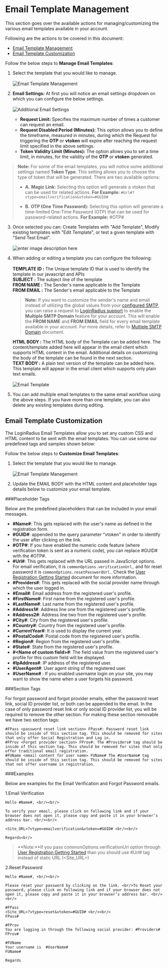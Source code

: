 # Email Template Management

This section goes over the available actions for managing/customizing the various email templates available in your account.

Following are the actions to be covered in this document:

- [Email Template Management](#email-template-management)
- [Email Template Customization](#emailtemplatecustomization0)

Follow the below steps to **Manage Email Templates**:

1. Select the template that you would like to manage.
   <br><br>![](https://apidocs.lrcontent.com/images/new_92725e77b065009689.61942750.png "Email Template Management")

2. **Email Settings:** At first you will notice an email settings dropdown on which you can configure the below settings.
    <br><br>![Additional Email Settings](https://apidocs.lrcontent.com/images/Untitled_4335222264f086c86b60a6.54298961.png "Additional Email Settings")

    - **Request Limit:** Specifies the maximum number of times a customer can request an email.
    - **Request Disabled Period (Minutes):** This option allows you to define the timeframe, measured in minutes, during which the Request for triggering the **OTP** or **vtoken**  will expire after reaching the request limit specified in the above settings.
    - **Token Validity Limit (Minutes):** The option allows you to set a time limit, in minutes, for the validity of the **OTP** or **vtoken** generated.

> **Note:** For some of the email templates, you will notice some additional settings named **Token Type**. This setting allows you to choose the type of token that will be generated. There are two available options:
>
> - **A.** **Magic Link:** Selecting this option will generate a vtoken that can be used for related actions.
>**For Example:** `#Url#?vtype=emailverification&vtoken=#GUID#`
>
> - **B.** **OTP (One Time Password):** Selecting this option will generate a time-limited One-Time Password (OTP) that can be used for password-related actions.
>**For Example:** #OTP#

3. Once selected you can: Create Templates with "Add Template", Modify existing templates with "Edit Template", or test a given template with "Send Test Email".
   <br><br>![enter image description here](https://apidocs.lrcontent.com/images/6_45415e76c5d0177992.45987817.png)

4. When adding or editing a template you can configure the following:<br><br>
   **TEMPLATE ID :** The Unique template ID that is used to identify the template in our javascript and APIs<br>
   **SUBJECT :** The subject line of the template<br>
   **FROM NAME :** The Sender's name applicable to the Template<br>
   **FROM EMAIL :** The Sender's email applicable to the Template<br>

   > **Note:** If you want to customize the sender's name and email instead of utilizing the global values from your [configured SMTP](https://adminconsole.loginradius.com/platform-configuration/identity-workflow/communication-configuration/email-configuration), you can raise a request to [LoginRadius support](https://adminconsole.loginradius.com/support/tickets/open-a-new-ticket) to enable the **Multiple SMTP Domain** feature for your account. This will enable the **FROM NAME** and **FROM EMAIL** field for every email template available in your account. For more details, refer to [Multiple SMTP Domain](https://www.loginradius.com/legacy/docs/api/v2/admin-console/platform-configuration/standard-login/multiple-smtp-domain/) document.

   **HTML BODY :** The HTML body of the Template can be added here. The content/template added here will appear in the email client which supports HTML content in the email. Additional details on customizing the body of the template can be found in the next section.<br>
   **TEXT BODY :** A plain text version of the template can be added here. This template will appear in the email client which supports only plain text emails.
   <br><br>
   ![Email Template](https://apidocs.lrcontent.com/images/6--Email-Template_206806302592717a508.75464539.png "Email Template")

5. You can add multiple email templates to the same email workflow using the above steps. If you have more than one template, you can also delete any existing templates during editing.

## Email Template Customization

The LoginRadius Email Templates allow you to set any custom CSS and HTML content to be sent with the email templates. You can use some our predefined tags and samples shown below:

Follow the below steps to **Customize Email Templates**:

1. Select the template that you would like to manage.
   <br><br>![](https://apidocs.lrcontent.com/images/new_92725e77b065009689.61942750.png "Email Template Management")

2. Update the EMAIL BODY with the HTML content and placeholder tags details below to customize your email template.

###Placeholder Tags

Below are the predefined placeholders that can be included in your email messages.

- **#Name#**: This gets replaced with the user's name as defined in the registration form.
- **#GUID#**: appended to the query parameter "vtoken" in order to identify the user after clicking on the link.
- **#OTP#**: If you have enabled the numeric code feature (where verification token is sent as a numeric code), you can replace #GUID# with the #OTP#.
- **#Url#**: This gets replaced with the URL passed in JavaScript options. For email verification, it is `commonOptions.verificationUrl,` and for reset password it is `commonOptions.resetPasswordUrl.` Check the [User Registration Getting Started](https://www.loginradius.com/legacy/docs/api/v2/user-registration/user-registration-getting-started) document for more information.
- **#Providers#**: This gets replaced with the social provider name through which the user logged in.
- **#Email#**: Email address from the registered user's profile.
- **#FirstName#**: First name from the registered user's profile.
- **#LastName#**: Last name from the registered user's profile.
- **#Address1#**: Address line one from the registered user's profile.
- **#Address2#**: Address line two from the registered user's profile.
- **#City#**: City from the registered user's profile.
- **#Country#**: Country from the registered user's profile.
- **#CurrentYear#**: It is used to display the current year.
- **#PostalCode#**: Postal code from the registered user's profile.
- **#Region#**: Region from the registered user's profile.
- **#State#**: State from the registered user's profile.
- **#&lt;Name of custom field\>#**: The field value from the registered user's profile for this custom field will be displayed.
- **#IpAddress#**: IP address of the registered user.
- **#UserAgent#**: User agent string of the registered user.
- **#UserName#** : If you enabled username login on your site, you may want to show the name when a user forgets his password.

###Section Tags

For forgot password and forgot provider emails, either the password reset link, social ID provider list, or both can be appended to the email. In the case of only password reset link or only social ID provider list, you will be required to remove the other section. For making these section removable we have two section tags:

```
#FPass <password reset link section> FPass#: Password reset link should be inside of this section tag. This should be removed for sites that only offer Social Registration and Log in.
#FProv <Forgot provider section> FProv#: The #Providers# tag should be inside of this section tag. This should be removed for sites that only offer traditional email registration.
#FUName <email content for user name> FUName# The #UserName# tag should be inside of this section tag. This should be removed for sites that not offer username in registration.

```

###Examples

Below are examples for the Email Verification and Forgot Password emails.

1.Email Verification

```
Hello #Name#, <br/><br/>

To verify your email, please click on following link and if your browser does not open it, please copy and paste it in your browser’s address bar. <br/><br/>

<Site_URL>?vtype=emailverification&vtoken=#GUID# <br/><br/>

Regards<br/>

```

> **Note:**If you pass commonOptions.verificationUrl option through [User Registration Getting Started](https://www.loginradius.com/legacy/docs/api/v2/user-registration/user-registration-getting-started) than you should use #Url# tag instead of static URL (&lt;Site_URL&gt;)

2.Reset Password

```
Hello #Name#, <br/><br/>

Please reset your password by clicking on the link. <br/>To Reset your password, please click on following link and if your browser does not open it, please copy and paste it in your browser’s address bar. <br/><br/>

#FPass
<Site_URL>?vtype=reset&vtoken=#GUID# <br/><br/>
FPass#

#FProv
You are logging in through the following social provider: #Providers#
FProv#

#FUName
Your username is  #UserName#
FUName#

Regards
```
